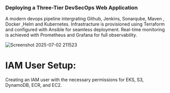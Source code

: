 ### Deploying a Three-Tier DevSecOps Web Application
A modern devops pipeline intergrating Github, Jenkins, Sonarqube, Maven , Docker ,Helm and Kubernetes. Infrastracture is provisioned using Terraform and configured with Ansible for seamless deployment. Real-time monitoring is achieved with Prometheus and Grafana for full observability.



![Screenshot 2025-07-02 211523](https://github.com/user-attachments/assets/f1438274-7c29-4297-ace1-2ba07291e350)


# IAM User Setup:
  Creating an IAM user with the necessary permissions for EKS, S3, DynamoDB, ECR, and EC2.
